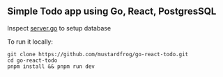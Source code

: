 ## Simple Todo app using Go, React, PostgresSQL

Inspect [server.go](server/server.go) to setup database

To run it locally: 
```
git clone https://github.com/mustardfrog/go-react-todo.git
cd go-react-todo
pnpm install && pnpm run dev
```
